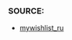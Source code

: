 ### SOURCE:
 * [mywishlist_ru](https://github.com/gil9red/SimplePyScripts/tree/8488ab398b4986219c2fef070dfbeef9cb93d83b/html_parsing/mywishlist_ru)
